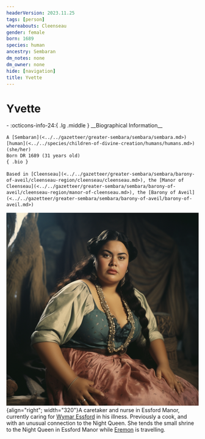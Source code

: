 ```yaml
---
headerVersion: 2023.11.25
tags: [person]
whereabouts: Cleenseau
gender: female
born: 1689
species: human
ancestry: Sembaran
dm_notes: none
dm_owner: none
hide: [navigation]
title: Yvette
---
```

# Yvette
<div class="grid cards ext-narrow-margin ext-one-column" markdown>
- :octicons-info-24:{ .lg .middle } __Biographical Information__

    A [Sembaran](<../../gazetteer/greater-sembara/sembara/sembara.md>) [human](<../../species/children-of-divine-creation/humans/humans.md>) (she/her)  
    Born DR 1689 (31 years old)  
    { .bio }

    Based in [Cleenseau](<../../gazetteer/greater-sembara/sembara/barony-of-aveil/cleenseau-region/cleenseau/cleenseau.md>), the [Manor of Cleenseau](<../../gazetteer/greater-sembara/sembara/barony-of-aveil/cleenseau-region/manor-of-cleenseau.md>), the [Barony of Aveil](<../../gazetteer/greater-sembara/sembara/barony-of-aveil/barony-of-aveil.md>)
</div>


![Yvette](../../assets/yvette.png){align="right"; width="320"}A caretaker and nurse in Essford Manor, currently caring for [Wymar Essford](<./wymar-essford.md>) in his illness. Previously a cook, and with an unusual connection to the Night Queen. She tends the small shrine to the Night Queen in Essford Manor while [Eremon](<./eremon.md>) is travelling.
